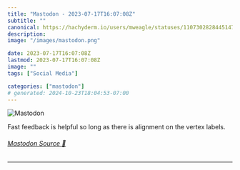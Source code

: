 ```yaml
---
title: "Mastodon - 2023-07-17T16:07:08Z"
subtitle: ""
canonical: https://hachyderm.io/users/mweagle/statuses/110730282844514751
description:
image: "/images/mastodon.png"

date: 2023-07-17T16:07:08Z
lastmod: 2023-07-17T16:07:08Z
image: ""
tags: ["Social Media"]

categories: ["mastodon"]
# generated: 2024-10-23T18:04:53-07:00
---
```

![Mastodon](/images/mastodon.png)

<p>Fast feedback is helpful so long as there is alignment on the vertex labels.</p>


###### [Mastodon Source 🐘](https://hachyderm.io/@mweagle/110730282844514751)

___
